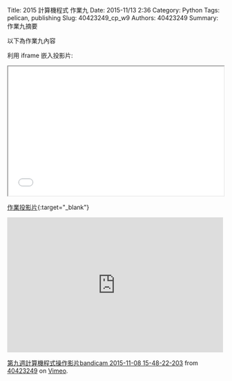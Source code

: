 Title: 2015 計算機程式 作業九
Date: 2015-11/13 2:36
Category: Python
Tags: pelican, publishing
Slug: 40423249_cp_w9
Authors: 40423249
Summary: 作業九摘要

以下為作業九內容

利用 iframe 嵌入投影片:

<iframe src="40423249_cp_w9_p.html" width="500" height="300"></iframe>

[作業投影片](40423249_cp_w9_p.html){:target="_blank"}

<iframe src="https://player.vimeo.com/video/145030461" width="500" height="313" frameborder="0" webkitallowfullscreen mozallowfullscreen allowfullscreen></iframe> <p><a href="https://vimeo.com/145030461">第九週計算機程式操作影片bandicam 2015-11-08 15-48-22-203</a> from <a href="https://vimeo.com/user45597735">40423249</a> on <a href="https://vimeo.com">Vimeo</a>.</p>